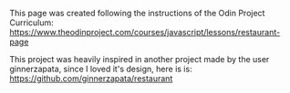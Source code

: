 This page was created following the instructions of the Odin Project Curriculum: https://www.theodinproject.com/courses/javascript/lessons/restaurant-page

This project was heavily inspired in another project made by the user ginnerzapata, since I loved it's design, here is is:
https://github.com/ginnerzapata/restaurant
